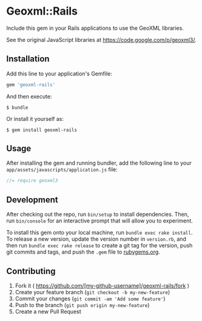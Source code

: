 # Geoxml::Rails

Include this gem in your Rails applications to use the GeoXML libraries.

See the original JavaScript libraries at https://code.google.com/p/geoxml3/.

## Installation

Add this line to your application's Gemfile:

```ruby
gem 'geoxml-rails'
```

And then execute:

    $ bundle

Or install it yourself as:

    $ gem install geoxml-rails

## Usage

After installing the gem and running bundler, add the following line to your `app/assets/javascripts/application.js` file:
```javascript
//= require geoxml3
```

## Development

After checking out the repo, run `bin/setup` to install dependencies. Then, run `bin/console` for an interactive prompt that will allow you to experiment.

To install this gem onto your local machine, run `bundle exec rake install`. To release a new version, update the version number in `version.rb`, and then run `bundle exec rake release` to create a git tag for the version, push git commits and tags, and push the `.gem` file to [rubygems.org](https://rubygems.org).

## Contributing

1. Fork it ( https://github.com/[my-github-username]/geoxml-rails/fork )
2. Create your feature branch (`git checkout -b my-new-feature`)
3. Commit your changes (`git commit -am 'Add some feature'`)
4. Push to the branch (`git push origin my-new-feature`)
5. Create a new Pull Request
